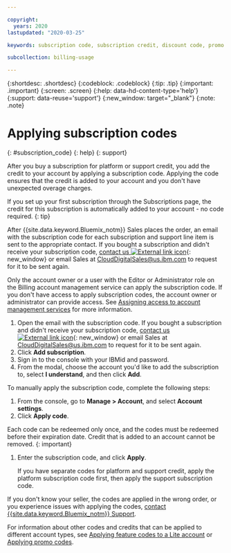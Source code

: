 ```yaml
---

copyright:
  years: 2020
lastupdated: "2020-03-25"

keywords: subscription code, subscription credit, discount code, promo code, feature code 

subcollection: billing-usage

---
```


{:shortdesc: .shortdesc}
{:codeblock: .codeblock}
{:tip: .tip}
{:important: .important}
{:screen: .screen}
{:help: data-hd-content-type='help'} 
{:support: data-reuse='support'}
{:new_window: target="_blank"}
{:note: .note}

# Applying subscription codes 
{: #subscription_code}
{: help} 
{: support}

After you buy a subscription for platform or support credit, you add the credit to your account by applying a subscription code. Applying the code ensures that the credit is added to your account and you don't have unexpected overage charges.

If you set up your first subscription through the Subscriptions page, the credit for this subscription is automatically added to your account - no code required.
{: tip}

After {{site.data.keyword.Bluemix_notm}} Sales places the order, an email with the subscription code for each subscription and support line item is sent to the appropriate contact. If you bought a subscription and didn't receive your subscription code, [contact us ![External link icon](../icons/launch-glyph.svg "External link icon")](https://www.ibm.com/cloud/contact-us/){: new_window} or email Sales at CloudDigitalSales@us.ibm.com to request for it to be sent again.

Only the account owner or a user with the Editor or Administrator role on the Billing account management service can apply the subscription code. If you don't have access to apply subscription codes, the account owner or administrator can provide access. See [Assigning access to account management services](/docs/iam?topic=iam-account-services) for more information.

1. Open the email with the subscription code. If you bought a subscription and didn't receive your subscription code, [contact us ![External link icon](../icons/launch-glyph.svg "External link icon")](https://www.ibm.com/cloud/contact-us/){: new_window} or email Sales at CloudDigitalSales@us.ibm.com to request for it to be sent again.
2. Click **Add subscription**. 
3. Sign in to the console with your IBMid and password. 
4. From the modal, choose the account you'd like to add the subscription to, select **I understand**, and then click **Add**. 

To manually apply the subscription code, complete the following steps:
1. From the console, go to **Manage > Account**, and select **Account settings**.
1. Click **Apply code**.

  Each code can be redeemed only once, and the codes must be redeemed before their expiration date. Credit that is added to an account cannot be removed.
  {: important}

1. Enter the subscription code, and click **Apply**.

   If you have separate codes for platform and support credit, apply the platform subscription code first, then apply the support subscription code.

If you don't know your seller, the codes are applied in the wrong order, or you experience issues with applying the codes, [contact {{site.data.keyword.Bluemix_notm}} Support](/docs/get-support?topic=get-support-getting-customer-support).

For information about other codes and credits that can be applied to different account types, see [Applying feature codes to a Lite account](/docs/account?topic=account-codes) or [Applying promo codes](/docs/billing-usage?topic=billing-usage-applying-promo-codes). 
